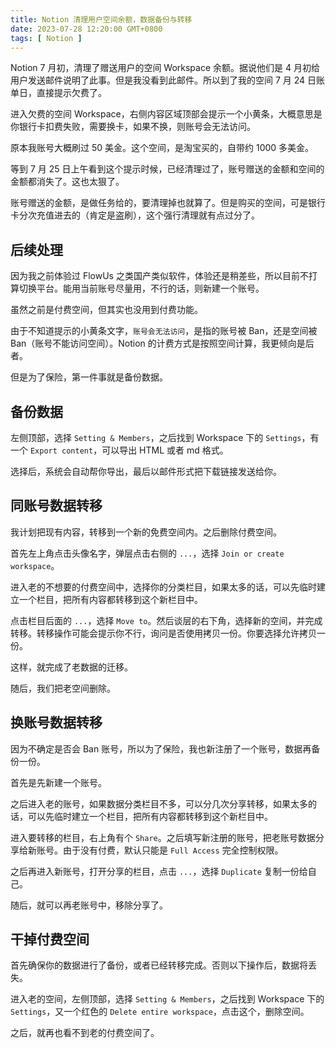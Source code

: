```yaml
---
title: Notion 清理用户空间余额，数据备份与转移
date: 2023-07-28 12:20:00 GMT+0800
tags: [ Notion ]
---
```


Notion 7 月初，清理了赠送用户的空间 Workspace 余额。据说他们是 4 月初给用户发送邮件说明了此事。但是我没看到此邮件。所以到了我的空间 7 月 24 日账单日，直接提示欠费了。

<!-- truncate -->

进入欠费的空间 Workspace，右侧内容区域顶部会提示一个小黄条，大概意思是你银行卡扣费失败，需要换卡，如果不换，则账号会无法访问。

原本我账号大概刷过 50 美金。这个空间，是淘宝买的，自带约 1000 多美金。

等到 7 月 25 日上午看到这个提示时候，已经清理过了，账号赠送的金额和空间的金额都消失了。这也太狠了。

账号赠送的金额，是做任务给的，要清理掉也就算了。但是购买的空间，可是银行卡分次充值进去的（肯定是盗刷），这个强行清理就有点过分了。

## 后续处理

因为我之前体验过 FlowUs 之类国产类似软件，体验还是稍差些，所以目前不打算切换平台。能用当前账号尽量用，不行的话，则新建一个账号。

虽然之前是付费空间，但其实也没用到付费功能。

由于不知道提示的小黄条文字，`账号会无法访问`，是指的账号被 Ban，还是空间被 Ban（账号不能访问空间）。Notion 的计费方式是按照空间计算，我更倾向是后者。

但是为了保险，第一件事就是备份数据。

## 备份数据

左侧顶部，选择 `Setting & Members`，之后找到 Workspace 下的 `Settings`，有一个 `Export content`，可以导出 HTML 或者 md 格式。

选择后，系统会自动帮你导出，最后以邮件形式把下载链接发送给你。

## 同账号数据转移

我计划把现有内容，转移到一个新的免费空间内。之后删除付费空间。

首先左上角点击头像名字，弹层点击右侧的 `...`，选择 `Join or create workspace`。

进入老的不想要的付费空间中，选择你的分类栏目，如果太多的话，可以先临时建立一个栏目，把所有内容都转移到这个新栏目中。

点击栏目后面的 `...`，选择 `Move to`。然后谈层的右下角，选择新的空间，并完成转移。转移操作可能会提示你不行，询问是否使用拷贝一份。你要选择允许拷贝一份。

这样，就完成了老数据的迁移。

随后，我们把老空间删除。

## 换账号数据转移

因为不确定是否会 Ban 账号，所以为了保险，我也新注册了一个账号，数据再备份一份。

首先是先新建一个账号。

之后进入老的账号，如果数据分类栏目不多，可以分几次分享转移，如果太多的话，可以先临时建立一个栏目，把所有内容都转移到这个新栏目中。

进入要转移的栏目，右上角有个 `Share`。之后填写新注册的账号，把老账号数据分享给新账号。由于没有付费，默认只能是 `Full Access` 完全控制权限。

之后再进入新账号，打开分享的栏目，点击 `...`，选择 `Duplicate` 复制一份给自己。

随后，就可以再老账号中，移除分享了。

## 干掉付费空间

首先确保你的数据进行了备份，或者已经转移完成。否则以下操作后，数据将丢失。

进入老的空间，左侧顶部，选择 `Setting & Members`，之后找到 Workspace 下的 `Settings`，又一个红色的 `Delete entire workspace`，点击这个，删除空间。

之后，就再也看不到老的付费空间了。
